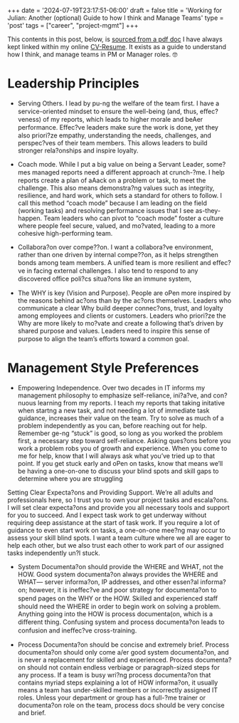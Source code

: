 +++
date = '2024-07-19T23:17:51-06:00'
draft = false
title = 'Working for Julian: Another (optional) Guide to how I think and Manage Teams'
type = 'post'
tags = ["career", "project-mgmt"]
+++

This contents in this post, below, is <a href="https://julianwest.me/Resume/Working%20for%20Julian.pdf">sourced from a pdf doc</a> I have always kept linked within my online [CV-Resume](https://julianwest.me/Resume/).  It exists as a guide to understand how I think, and manage teams in PM or Manager roles. 🤓 <br />

# Leadership Principles <br />

- Serving Others. I lead by pu-ng the welfare of the team first. I have a service-oriented
mindset to ensure the well-being (and, thus, eﬀec?veness) of my reports, which leads to higher
morale and beAer performance. Eﬀec?ve leaders make sure the work is done, yet they also
priori?ze empathy, understanding the needs, challenges, and perspec?ves of their team
members. This allows leaders to build stronger rela?onships and inspire loyalty. <br />

- Coach mode. While I put a big value on being a Servant Leader, some?mes managed
reports need a diﬀerent approach at crunch-?me. I help reports create a plan of aAack on a
problem or task, to meet the challenge. This also means demonstra?ng values such as integrity,
resilience, and hard work, which sets a standard for others to follow. I call this method “coach
mode” because I am leading on the field (working tasks) and resolving performance issues that I
see as-they-happen. Team leaders who can pivot to “coach mode” foster a culture where people
feel secure, valued, and mo?vated, leading to a more cohesive high-performing team. <br />

- Collabora?on over compe??on. I want a collabora?ve environment, rather than one
driven by internal compe??on, as it helps strengthen bonds among team members. A unified
team is more resilient and eﬀec?ve in facing external challenges. I also tend to respond to any
discovered oﬃce poli?cs situa?ons like an immune system, <br />

- The WHY is key (Vision and Purpose). People are oPen more inspired by the reasons
behind ac?ons than by the ac?ons themselves. Leaders who communicate a clear Why build
deeper connec?ons, trust, and loyalty among employees and clients or customers. Leaders who
priori?ze the Why are more likely to mo?vate and create a following that’s driven by shared
purpose and values. Leaders need to inspire this sense of purpose to align the team’s eﬀorts
toward a common goal. <br />

# Management Style Preferences <br />

- Empowering Independence. Over two decades in IT informs my management
philosophy to emphasize self-reliance, ini?a?ve, and con?nuous learning from my reports. I
teach my reports that taking initative when startng a new task, and not needing a lot of
immediate task guidance, increases their value on the team. Try to solve as much of a problem
independently as you can, before reaching out for help. Remember ge-ng “stuck” is good, so
long as you worked the problem first, a necessary step toward self-reliance. Asking ques?ons
before you work a problem robs you of growth and experience. When you come to me for help,
know that I will always ask what you’ve tried up to that point. If you get stuck early and oPen
on tasks, know that means we’ll be having a one-on-one to discuss your blind spots and skill
gaps to determine where you are struggling

Setting Clear Expecta?ons and Providing Support. We’re all adults and professionals
here, so I trust you to own your project tasks and escala?ons. I will set clear expecta?ons and
provide you all necessary tools and support for you to succeed. And I expect task work to get
underway without requiring deep assistance at the start of task work. If you require a lot of
guidance to even start work on tasks, a one-on-one mee?ng may occur to assess your skill blind
spots. I want a team culture where we all are eager to help each other, but we also trust each
other to work part of our assigned tasks independently un?l stuck. <br />

- System Documenta?on should provide the WHERE and WHAT, not the HOW. Good
system documenta?on always provides the WHERE and WHAT— server informa?on, IP
addresses, and other essen?al informa?on; however, it is ineﬀec?ve and poor strategy for
documenta?on to spend pages on the WHY or the HOW. Skilled and experienced staﬀ should
need the WHERE in order to begin work on solving a problem. Anything going into the HOW is
process documenta(on, which is a diﬀerent thing. Confusing system and process
documenta?on leads to confusion and ineﬀec?ve cross-training. <br />

- Process Documenta?on should be concise and extremely brief. Process documenta?on
should only come a/er good system documenta?on, and is never a replacement for skilled and
experienced. Process documenta?on should not contain endless verbiage or paragraph-sized
steps for any process. If a team is busy wri?ng process documenta?on that contains myriad
steps explaining a lot of HOW informa?on, it usually means a team has under-skilled members
or incorrectly assigned IT roles. Unless your department or group has a full-?me trainer or
documenta?on role on the team, process docs should be very concise and brief.
